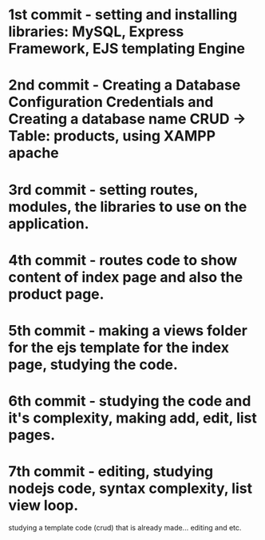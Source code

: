 # 1st commit - setting and installing libraries: MySQL, Express Framework, EJS templating Engine

# 2nd commit - Creating a Database Configuration Credentials and Creating a database name CRUD -> Table: products, using XAMPP apache

# 3rd commit -  setting routes, modules, the libraries to use on the application.

# 4th commit - routes code to show content of index page and also the product page.

# 5th commit - making a views folder for the ejs template for the index page, studying the code.

# 6th commit - studying the code and it's complexity, making add, edit, list pages.

# 7th commit - editing, studying nodejs code, syntax complexity, list view loop.




studying a template code (crud) that is already made... editing and etc.